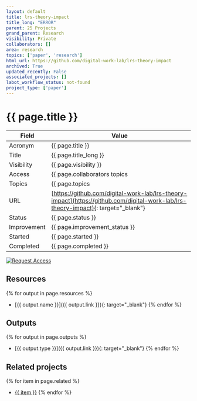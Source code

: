 ```yaml
---
layout: default
title: lrs-theory-impact
title_long: "ERROR"
parent: 25 Projects
grand_parent: Research
visibility: Private
collaborators: []
area: research
topics: ['paper', 'research']
html_url: https://github.com/digital-work-lab/lrs-theory-impact
archived: True
updated_recently: False
associated_projects: []
labot_workflow_status: not-found
project_type: ['paper']
---
```


# {{ page.title }}

Field               | Value
------------------- | ----------------------------------
Acronym             | {{ page.title }}
Title               | {{ page.title_long }}
Visibility          | {{ page.visibility }}
Access              | {{ page.collaborators topics | join: ", "}}
Topics              | {{ page.topics | join: ", " }}
URL                 | [https://github.com/digital-work-lab/lrs-theory-impact](https://github.com/digital-work-lab/lrs-theory-impact){: target="_blank"}
Status              | {{ page.status }}
Improvement         | {{ page.improvement_status }}
Started             | {{ page.started }}
Completed           | {{ page.completed }}

[![Request Access](https://img.shields.io/badge/Request-Access-blue?style=for-the-badge)](https://github.com/digital-work-lab/handbook/issues/new?assignees=geritwagner&labels=access+request&template=request-repo-access.md&title=%5BAccess+Request%5D+Request+for+access+to+repository)

## Resources

{% for output in page.resources %}
- [{{ output.name }}]({{ output.link }}){: target="_blank"}
{% endfor %}
## Outputs

{% for output in page.outputs %}
- [{{ output.type }}]({{ output.link }}){: target="_blank"}
{% endfor %}
## Related projects 

{% for item in page.related %}
- <a href="{{ item }}">{{ item }}</a>
{% endfor %}
